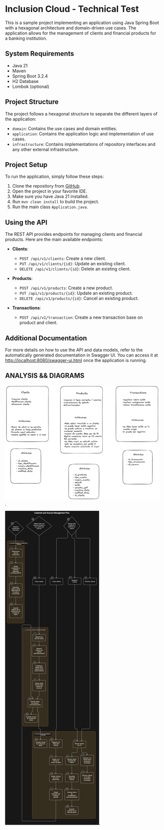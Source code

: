 # Inclusion Cloud - Technical Test

This is a sample project implementing an application using Java Spring Boot with a hexagonal architecture and domain-driven use cases.
The application allows for the management of clients and financial products for a banking institution.

## System Requirements

- Java 21
- Maven
- Spring Boot 3.2.4
- H2 Database
- Lombok (optional)

## Project Structure

The project follows a hexagonal structure to separate the different layers of the application:

- `domain`: Contains the use cases and domain entities.
- `application`: Contains the application logic and implementation of use cases.
- `infrastructure`: Contains implementations of repository interfaces and any other external infrastructure.

## Project Setup

To run the application, simply follow these steps:

1. Clone the repository from [GitHub](https://github.com/AZapata27/quind-prueba-tecnica.git).
2. Open the project in your favorite IDE.
3. Make sure you have Java 21 installed.
4. Run `mvn clean install` to build the project.
5. Run the main class `Application.java`.

## Using the API

The REST API provides endpoints for managing clients and financial products. Here are the main available endpoints:

- **Clients**:
    - `POST /api/v1/clients`: Create a new client.
    - `PUT /api/v1/clients/{id}`: Update an existing client.
    - `DELETE /api/v1/clients/{id}`: Delete an existing client.

- **Products**:
    - `POST /api/v1/products`: Create a new product.
    - `PUT /api/v1/products/{id}`: Update an existing product.
    - `DELETE /api/v1/products/{id}`: Cancel an existing product.
  
- **Transactions**:
    - `POST /api/v1/transaction`: Create a new transaction base on product and client.

## Additional Documentation

For more details on how to use the API and data models, refer to the automatically generated documentation in Swagger UI. 
You can access it at [http://localhost:8080/swagger-ui.html](http://localhost:8080/swagger-ui.html) once the application is running.

## ANALYSIS && DIAGRAMS

![ANALYSIS](https://github.com/AZapata27/quind-prueba-tecnica/blob/master/src/main/resources/static/Analisis.png).


![DIAGRAM](https://github.com/AZapata27/quind-prueba-tecnica/blob/master/src/main/resources/static/diagrama_flujo.png).
